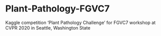 # Plant-Pathology-FGVC7
Kaggle competition ‘Plant Pathology Challenge’ for FGVC7 workshop at CVPR 2020 in Seattle, Washington State
